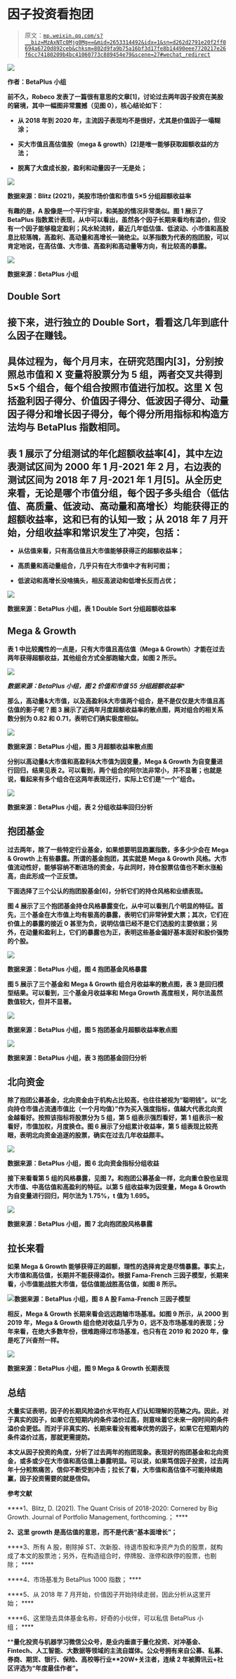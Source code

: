 # 因子投资看抱团

> 原文：[`mp.weixin.qq.com/s?__biz=MzAxNTc0Mjg0Mg==&mid=2653314492&idx=1&sn=d262d2791e20f2ff0694a6720d892ceb&chksm=802d9fa9b75a16bf3d17fe8b14490eee7720217e26f6cc74180209b4bc41060773c889454e79&scene=27#wechat_redirect`](http://mp.weixin.qq.com/s?__biz=MzAxNTc0Mjg0Mg==&mid=2653314492&idx=1&sn=d262d2791e20f2ff0694a6720d892ceb&chksm=802d9fa9b75a16bf3d17fe8b14490eee7720217e26f6cc74180209b4bc41060773c889454e79&scene=27#wechat_redirect)

![](img/817c601fc026ccfe2ee840069c1e016b.png)

****作者：BetaPlus 小组****

****前不久，Robeco 发表了一篇很有意思的文章[1]，讨论过去两年因子投资在美股的窘境，其中一幅图非常震撼（见图 0），核心结论如下：****

*   ****从 2018 年到 2020 年，主流因子表现均不是很好，尤其是价值因子一塌糊涂；****

*   ****买大市值且高估值股（mega & growth）[2]是唯一能够获取超额收益的方法；****

*   ****脱离了大盘成长股，盈利和动量因子一无是处；****

****![](img/73fdfad5a13b359420dda8ea7f5d68a5.png)****

****数据来源：Blitz (2021)，美股市场价值和市值 5×5 分组超额收益率****

****有趣的是，A 股像是一个平行宇宙，和美股的情况非常类似。图 1 展示了 BetaPlus 指数累计表现，从中可以看出，虽然各个因子长期来看均有溢价，但没有一个因子能够稳定盈利；风水轮流转，最近几年低估值、低波动、小市值和高股息比较落魄，高盈利、高动量和高增长一骑绝尘。以茅指数为代表的抱团股，可以肯定地说，在高估值、大市值、高盈利和高动量等方向，有比较高的暴露。****

****![](img/12b9027c2c3a3bf1fcff7eec9b4ed35b.png)****

****数据来源：BetaPlus 小组****

## ******Double Sort******

## ****接下来，进行独立的 Double Sort，看看这几年到底什么因子在赚钱。****

## ****具体过程为，每个月月末，在研究范围内[3]，分别按照总市值和 X 变量将股票分为 5 组，两者交叉共得到 5×5 个组合，每个组合按照市值进行加权。这里 X 包括盈利因子得分、价值因子得分、低波因子得分、动量因子得分和增长因子得分，每个得分所用指标和构造方法均与 BetaPlus 指数相同。****

## ****表 1 展示了分组测试的年化超额收益率[4]，其中左边表测试区间为 2000 年 1 月-2021 年 2 月，右边表的测试区间为 2018 年 7 月-2021 年 1 月[5]。从全历史来看，无论是哪个市值分组，每个因子多头组合（低估值、高质量、低波动、高动量和高增长）均能获得正的超额收益率，这和已有的认知一致；从 2018 年 7 月开始，分组收益率和常识发生了冲突，包括：****

*   ****从估值来看，只有高估值且大市值能够获得正的超额收益率；****

*   ****高质量和高动量组合，几乎只有在大市值中才有利可图；****

*   ****低波动和高增长没啥搞头，相反高波动和低增长反而占优；****

****![](img/2d913b4c3230d69886977151925b7f7d.png)****

****数据来源：BetaPlus 小组，表 1 Double Sort 分组超额收益率****

## ******Mega & Growth******

****表 1 中比较魔性的一点是，只有大市值且高估值（Mega & Growth）才能在过去两年获得超额收益，其他组合方式全部跑输大盘，如图 2 所示。****

****![](img/7f42f7176e9ca89164c4ab94dd2e8a32.png)****

****数据来源：BetaPlus 小组，图 2 价值和市值 5*5 分组超额收益率****

****那么，高动量&大市值，以及高盈利&大市值两个组合，是不是仅仅是大市值且高估值的影子呢？图 3 展示了近两年月度超额收益率的散点图，两对组合的相关系数分别为 0.82 和 0.71，表明它们确实极度相似。****

****![](img/d720fe905fc4acf698c03acc6d8b4311.png)****

****数据来源：BetaPlus 小组，图 3 月超额收益率散点图****

****分别以高动量&大市值和高盈利&大市值为因变量，Mega & Growth 为自变量进行回归，结果见表 2。可以看到，两个组合的阿尔法非常小，并不显著；也就是说，看起来有多个组合在这两年表现还行，实际上它们是“一个”组合。****

****![](img/462eeb73ee043c9aed8e34257b84e377.png)****

****数据来源：BetaPlus 小组，表 2 分组收益率回归分析****

## ******抱团基金******

****过去两年，除了一些特定行业基金，如果想要明显跑赢指数，多多少少会在 Mega & Growth 上有些暴露。所谓的基金抱团，其实就是 Mega & Growth 风格。大市值流动性好，能够容纳不断进场的资金，与此同时，持仓股票估值也不断水涨船高，由此形成一个正反馈。****

****下面选择了三个公认的抱团股基金[6]，分析它们的持仓风格和业绩表现。****

****图 4 展示了三个抱团基金持仓风格暴露变化，从中可以看到几个明显的特征。首先，三个基金在大市值上均有极高的暴露，表明它们非常钟爱大票；其次，它们在价值上的暴露的接近 0 甚至为负，说明估值已经不是它们选股的主要依据；另外，在动量和盈利上，它们的暴露也为正，表明这些基金偏好基本面好和股价强势的个股。****

****![](img/9b258e55a96982a4282336309ecc7144.png)****

****数据来源：BetaPlus 小组，图 4 抱团基金风格暴露****

****图 5 展示了三个基金和 Mega & Growth 组合月收益率的散点图，表 3 是回归模型结果。可以看到，三个基金月收益率和 Mega Growth 高度相关，阿尔法虽然数值较大，但并不显著。****

****![](img/4a1b456005f5e7f2eeb839d5c28af8c7.png)****

****数据来源：BetaPlus 小组，图 5 抱团基金月超额收益率散点图****

****![](img/6bd3b7e66d0ad8168a56f25cc9627729.png)****

****数据来源：BetaPlus 小组，表 3 抱团基金回归分析****

## ******北向资金******

****除了抱团公募基金，北向资金由于机构占比较高，也往往被视为“聪明钱”。以“北向持仓市值占流通市值比（一个月均值）”作为买入强度指标，值越大代表北向资金越看好。按照该指标将股票分为 5 组，第 5 组表示强烈看好，第 1 组表示一般看好，市值加权，月度换仓。图 6 展示了分组累计收益率，第 5 组表现比较亮眼，表明北向资金追逐的股票，确实在过去几年收益颇丰。****

****![](img/3b3f0c89ac332eecd44adc9ae98f460a.png)****

****数据来源：BetaPlus 小组，图 6 北向资金指标分组收益****

****接下来看看第 5 组的风格暴露，见图 7。和抱团公募基金一样，北向重仓股也呈现大市值、中高估值和高盈利的特征。以第 5 组收益率为因变量，Mega & Growth 为自变量进行回归，阿尔法为 1.75%，t 值为 1.695。****

****![](img/4632eb2acec833eff27ec52f26e997d7.png)****

****数据来源：BetaPlus 小组，图 7 北向抱团股风格暴露****

## ******拉长来看******

****如果 Mega & Growth 能够获得正的超额，理性的选择肯定是尽情暴露。事实上，大市值和高估值，长期并不能获得溢价。根据 Fama-French 三因子模型，长期来看，小市值能战胜大市值，低估值能战胜高估值，如图 8 所示。****

****![](img/f5348a337e79cb3da12d4aa5f85371e8.png)数据来源：BetaPlus 小组，图 8 A 股 Fama-French 三因子模型****

****相反，Mega & Growth 长期来看会远远跑输市场基准。如图 9 所示，从 2000 到 2019 年，Mega & Growth 组合绝对收益几乎为 0，远不及市场基准的表现；分年来看，在绝大多数年份，很难跑得过市场基准，也只有在 2019 和 2020 年，像是吃了兴奋剂一样。**** 

****![](img/44cb90e06f2bf63a616ac758f2f5f976.png)****

****数据来源：BetaPlus 小组，图 9 Mega & Growth 长期表现****

## ******总结******

****大量实证表明，因子的长期风险溢价水平均在人们认知理解的范畴之内。因此，对于真实的因子，如果它在短期内的条件溢价过高，则意味着它未来一段时间的条件溢价会更低。而对于非真实的、长期来看没有概率优势的因子，如果它在短期内的条件溢价过高，那就更需提防。****

****本文从因子投资的角度，分析了过去两年的抱团现象。表现好的抱团基金和北向资金，或多或少在大市值和高估值上暴露明显。可以说，如果笃信因子投资，过去两年十分煎熬痛苦，信仰不断受到冲击；拉长了看，大市值和高估值不可能持续跑赢，因子投资需要的就是信仰。****

******参考文献******

****1、Blitz, D. (2021). The Quant Crisis of 2018-2020: Cornered by Big Growth. Journal of Portfolio Management, forthcoming.； ****

****2、这里 growth 是高估值的意思，而不是代表“基本面增长”；****

****3、所有 A 股，剔除掉 ST、次新股、待退市股和净资产为负的股票，就构成了本文的股票池；另外，在构造组合时，停牌股、涨停和跌停的股票，也剔除； ****

****4、市场基准为 BetaPlus 1000 指数； ****

****5、从 2018 年 7 月开始，价值因子开始持续走弱，因此分析从这里开始； ****

****6、这里隐去具体基金名称，好奇的小伙伴，可以私信 BetaPlus 小组； ****

****量化投资与机器学习微信公众号，是业内垂直于**量化投资、对冲基金、Fintech、人工智能、大数据**等领域的主流自媒体。公众号拥有来自**公募、私募、券商、期货、银行、保险、高校**等行业**20W+**关注者，连续 2 年被腾讯云+社区评选为“年度最佳作者”。****